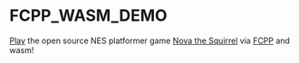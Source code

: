 # FCPP_WASM_DEMO

[Play](https://tianzerl.github.io/FCPP_WASM_DEMO/) the open source NES platformer game [Nova the Squirrel](https://github.com/NovaSquirrel/NovaTheSquirrel) via [FCPP](https://github.com/TianZerL/FCPP) and wasm!

